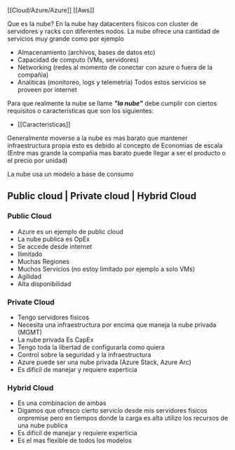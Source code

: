 [[Cloud/Azure/Azure]]
[[Aws]]

Que es la nube?
En la nube hay datacenters fisicos con cluster de servidores y racks con diferentes nodos.
La nube ofrece una cantidad de servicios muy grande como por ejemplo
- Almacenamiento (archivos, bases de datos etc)
- Capacidad de computo (VMs, servidores)
- Networking (redes al momento de conectar con azure o fuera de la compañia)
- Analiticas (monitoreo, logs y telemetria)
Todos estos servicios se proveen por internet

Para que realmente la nube se llame ***"la nube"*** debe cumplir con ciertos requisitos o caracteristicas que son los siguientes:
- [[Caracteristicas]]

Generalmente moverse a la nube es mas barato que mantener infraestructura propia esto es debido al concepto de Economias de escala (Entre mas grande la compañia mas barato puede llegar a ser el producto o el precio por unidad)

La nube usa un modelo a base de consumo

## Public cloud | Private cloud | Hybrid Cloud

### Public Cloud
- Azure es un ejemplo de public cloud
- La nube publica es OpEx
- Se accede desde internet
- Ilimitado
- Muchas Regiones
- Muchos Servicios (no estoy limitado por ejemplo a solo VMs)
- Agilidad
- Alta disponibilidad

### Private Cloud
- Tengo servidores fisicos
- Necesita una infraestructura por encima que maneja la nube privada (MGMT)
- La nube privada Es CapEx
- Tengo toda la libertad de configurarla como quiera
- Control sobre la seguridad y la infraestructura
- Azure puede ser una nube privada (Azure Stack, Azure Arc)
- Es dificil de manejar y requiere experticia

### Hybrid Cloud
- Es una combinacion de ambas 
- Digamos que ofresco cierto servicio desde mis servidores fisicos onpremise pero en tiempos donde la carga es alta utilizo los recursos de una nube publica
- Es dificil de manejar y requiere experticia
- Es el mas flexible de todos los modelos

